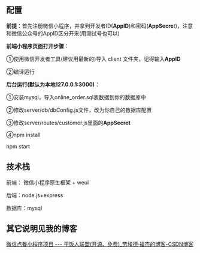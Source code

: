 ## 配置

**前提**：首先注册微信小程序，并拿到开发者ID(**AppID**)和密码(**AppSecre**t)，注意和微信公众号的AppID区分开来(用测试号也可以)

**前端小程序页面打开步骤**：

①使用微信开发者工具(建议用最新的)导入 client 文件夹，记得输入**AppID**

②编译运行

**后台运行(默认为本地127.0.0.1:3000)**：

①安装mysql，导入online_order.sql表数据到你的数据库中

②修改server/db/dbConfig.js文件，改为你自己的数据库配置

③修改server/routes/customer.js里面的**AppSecret**

④npm install

   npm start

## 技术栈

前端： 微信小程序原生框架 + weui  

后端：node.js+express

数据库：mysql

## 其它说明见我的博客

[微信点餐小程序项目 --- 干饭人联盟(开源、免费)_劳埃德·福杰的博客-CSDN博客](https://blog.csdn.net/YINZHE__/article/details/126677261?spm=1001.2014.3001.5501)


